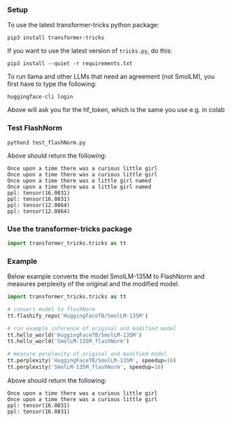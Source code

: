 ### Setup
To use the latest transformer-tricks python package:
```
pip3 install transformer-tricks
```

If you want to use the latest version of `tricks.py`, do this:
```
pip3 install --quiet -r requirements.txt
```

To run llama and other LLMs that need an agreement (not SmolLM), you first have to type the following:
```
huggingface-cli login
```
Above will ask you for the hf_token, which is the same you use e.g. in colab

### Test FlashNorm
```
python3 test_flashNorm.py
```
Above should return the following:
```
Once upon a time there was a curious little girl
Once upon a time there was a curious little girl
Once upon a time there was a little girl named
Once upon a time there was a little girl named
ppl: tensor(16.0831)
ppl: tensor(16.0831)
ppl: tensor(12.0864)
ppl: tensor(12.0864)
```

### Use the transformer-tricks package
```python
import transformer_tricks.tricks as tt
```
### Example
Below example converts the model SmolLM-135M to FlashNorm and measures perplexity of the original and the modified model.
```python
import transformer_tricks.tricks as tt

# convert model to flashNorm
tt.flashify_repo('HuggingFaceTB/SmolLM-135M')

# run example inference of original and modified model
tt.hello_world('HuggingFaceTB/SmolLM-135M')
tt.hello_world('SmolLM-135M_flashNorm')

# measure perplexity of original and modified model
tt.perplexity('HuggingFaceTB/SmolLM-135M', speedup=16)
tt.perplexity('SmolLM-135M_flashNorm', speedup=16)
```
Above should return the following:
```
Once upon a time there was a curious little girl
Once upon a time there was a curious little girl
ppl: tensor(16.0831)
ppl: tensor(16.0831)
```
